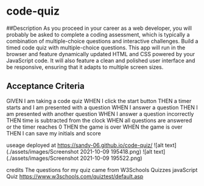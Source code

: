 # code-quiz

##Description
As you proceed in your career as a web developer, you will probably be asked to complete a coding assessment, which is typically a combination of multiple-choice questions and interactive challenges. Build a timed code quiz with multiple-choice questions. This app will run in the browser and feature dynamically updated HTML and CSS powered by your JavaScript code. It will also feature a clean and polished user interface and be responsive, ensuring that it adapts to multiple screen sizes.

## Acceptance Criteria
GIVEN I am taking a code quiz
WHEN I click the start button
THEN a timer starts and I am presented with a question
WHEN I answer a question
THEN I am presented with another question
WHEN I answer a question incorrectly
THEN time is subtracted from the clock
WHEN all questions are answered or the timer reaches 0
THEN the game is over
WHEN the game is over
THEN I can save my initials and score

useage
deployed at https://sandy-06.github.io/code-quiz/
![alt text](./assets/images/Screenshot 2021-10-09 195418.png)
![alt text](./assets/images/Screenshot 2021-10-09 195522.png)











credits
The questions for my quiz came from W3Schools Quizzes javaScript Quiz
https://www.w3schools.com/quiztest/default.asp


